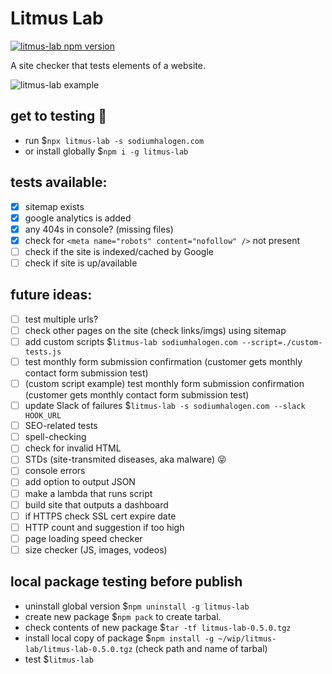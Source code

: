 # Litmus Lab

[![litmus-lab npm version](https://img.shields.io/npm/v/litmus-lab.svg)](https://npmjs.org/package/litmus-lab)

A site checker that tests elements of a website.

![litmus-lab example](https://sh-drop.s3.us-east-1.amazonaws.com/cs/litmus-lab-example-1.png)

## get to testing 🚀

- run \$`npx litmus-lab -s sodiumhalogen.com`
- or install globally \$`npm i -g litmus-lab`

## tests available:

- [x] sitemap exists
- [x] google analytics is added
- [x] any 404s in console? (missing files)
- [x] check for `<meta name="robots" content="nofollow" />` not present
- [ ] check if the site is indexed/cached by Google
- [ ] check if site is up/available

## future ideas:

- [ ] test multiple urls?
- [ ] check other pages on the site (check links/imgs) using sitemap
- [ ] add custom scripts \$`litmus-lab sodiumhalogen.com --script=./custom-tests.js`
- [ ] test monthly form submission confirmation (customer gets monthly contact form submission test)
- [ ] (custom script example) test monthly form submission confirmation (customer gets monthly contact form submission test)
- [ ] update Slack of failures \$`litmus-lab -s sodiumhalogen.com --slack HOOK_URL`
- [ ] SEO-related tests
- [ ] spell-checking
- [ ] check for invalid HTML
- [ ] STDs (site-transmited diseases, aka malware) 😝
- [ ] console errors
- [ ] add option to output JSON
- [ ] make a lambda that runs script
- [ ] build site that outputs a dashboard
- [ ] if HTTPS check SSL cert expire date
- [ ] HTTP count and suggestion if too high
- [ ] page loading speed checker
- [ ] size checker (JS, images, vodeos)

## local package testing before publish

- uninstall global version \$`npm uninstall -g litmus-lab`
- create new package \$`npm pack` to create tarbal.
- check contents of new package \$`tar -tf litmus-lab-0.5.0.tgz`
- install local copy of package \$`npm install -g ~/wip/litmus-lab/litmus-lab-0.5.0.tgz` (check path and name of tarbal)
- test \$`litmus-lab`
